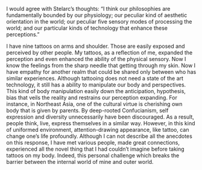I would agree with Stelarc’s thoughts:
“I think our philosophies are fundamentally bounded by our physiology; our peculiar kind of aesthetic orientation in the world; our peculiar five sensory modes of processing the world; and our particular kinds of technology that enhance these perceptions.”

I have nine tattoos on arms and shoulder. Those are easily exposed and perceived by other people. My tattoos, as a reflection of me, expanded the perception and even enhanced the ability of the physical sensory. Now I know the feelings from the sharp needle that getting through my skin. Now I have empathy for another realm that could be shared only between who has similar experiences. Although tattooing does not need a state of the art technology, it still has a ability to manipulate our body and perspectives. This kind of body manipulation easily down the anticipation, hypothesis, bias that veils the reality and restrains our perception expanding. For instance, in Northeast Asia, one of the cultural virtue is cherishing own body that is given by parents. By deep-rooted Confucianism, self expression and diversity unnecessarily have been discouraged. As a result, people think, live, express themselves in a similar way. However, in this kind of uniformed environment, attention-drawing appearance, like tattoo, can change one’s life profoundly. Although I can not describe all the anecdotes on this response, I have met various people, made great connections, experienced all the novel thing that I had couldn’t  imagine before taking tattoos on my body. Indeed, this personal challenge which breaks the barrier between the internal world of mine and outer world.
